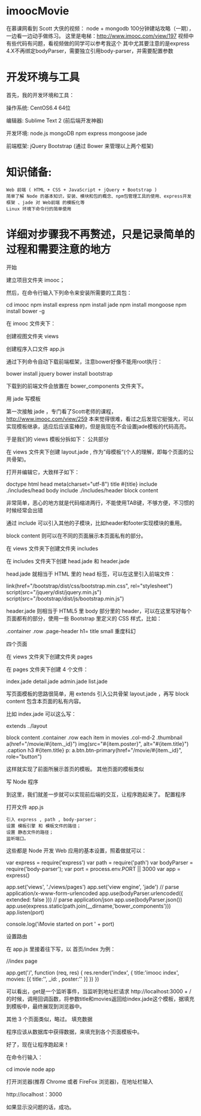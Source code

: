 # imoocMovie
在慕课网看到 Scott 大侠的视频： node + mongodb 100分钟建站攻略（一期），一边看一边动手做练习。
这里是电梯：http://www.imooc.com/view/197
视频中有些代码有问题，看视频做的同学可以参考我这个
其中尤其要注意的是express 4.X不再绑定bodyParser，需要独立引用body-parser，并需要配置参数

# 开发环境与工具

首先，我的开发环境和工具：

操作系统: CentOS6.4 64位 

编辑器: Sublime Text 2 (前后端开发神器)

开发环境: node.js mongoDB npm express mongoose jade 

前端框架: jQuery Bootstrap (通过 Bower 来管理以上两个框架)

# 知识储备:

    Web 前端 ( HTML + CSS + JavaScript + jQuery + Bootstrap )
    简单了解 Node 的基本知识，安装、模块和包的概念、npm包管理工具的使用、express开发框架 、jade 对 Web前端 的模板化等
    Linux 环境下命令行的简单使用

# 详细对步骤我不再赘述，只是记录简单的过程和需要注意的地方

开始

建立项目文件夹 imooc；

然后，在命令行输入下列命令来安装所需要的工具包：

cd imooc
npm install express
npm install jade
npm install mongoose
npm install bower -g

在 imooc 文件夹下：

创建视图文件夹 views

创建程序入口文件 app.js

通过下列命令自动下载前端框架，注意bower好像不能用root执行：

bower install jquery
bower install bootstrap

下载到的前端文件会放置在 bower_components 文件夹下。

用 jade 写模板

第一次接触 jade ，专门看了Scott老师的课程，http://www.imooc.com/view/259
本来觉得很难，看过之后发现它挺强大，可以实现模板继承，适应后应该蛮棒的，但是我现在不会设置jade模板的代码高亮。

于是我们的 views 模板分拆如下：
公共部分

在 views 文件夹下创建 layout.jade , 作为”母模板“(个人的理解，即每个页面的公共骨架)。

打开并编辑它，大致样子如下：

doctype
html
    head
        meta(charset="utf-8")
        title #{title}
        include ./includes/head
    body
        include ./includes/header
        block content

非常简单，恶心的地方就是代码缩进两行，不能使用TAB键，不够方便，不习惯的时候经常会出错

通过 include 可以引入其他的子模块，比如header和footer实现模块的重用。

block content 则可以在不同的页面展示本页面私有的部分。

在 views 文件夹下创建文件夹 includes

在 includes 文件夹下创建 head.jade 和 header.jade

head.jade 就相当于 HTML 里的 head 标签，可以在这里引入前端文件：

link(href="/bootstrap/dist/css/bootstrap.min.css", rel="stylesheet")
script(src="/jquery/dist/jquery.min.js")
script(src="/bootstrap/dist/js/bootstrap.min.js")

header.jade 则相当于 HTML5 里 body 部分里的 header，可以在这里写好每个页面都有的部分，使用一些 Bootstrap 里定义的 CSS 样式，比如：

.container
    .row
        .page-header
            h1= title
            small 重度科幻

四个页面

在 views 文件夹下创建文件夹 pages

在 pages 文件夹下创建 4 个文件：

index.jade
detail.jade
admin.jade
list.jade

写页面模板的思路很简单，用 extends 引入公共骨架 layout.jade ，再写 block content 包含本页面的私有内容。

比如 index.jade 可以这么写：

extends ../layout

block content
    .container
        .row
            each item in movies
                .col-md-2
                    .thumbnail
                        a(href="/movie/#{item._id}")
                            img(src="#{item.poster}", alt="#{item.title}")
                        .caption
                            h3 #{item.title}
                            p: a.btn.btn-primary(href="/movie/#{item._id}", role="button")

这样就实现了前面所展示首页的模板。
其他页面的模板类似

写 Node 程序

到这里，我们就差一步就可以实现前后端的交互，让程序跑起来了。
配置程序

打开文件 app.js

    引入 express , path , body-parser；
    设置 模板引擎 和 模板文件的路径；
    设置 静态文件的路径；
    监听端口。

这些都是 Node 开发 Web 应用的基本设置，照着做就可以：

var express = require('express')
var path = require('path')
var bodyParser = require('body-parser');
var port = process.env.PORT || 3000
var app = express()

app.set('views', './views/pages')
app.set('view engine', 'jade')
// parse application/x-www-form-urlencoded
app.use(bodyParser.urlencoded({ extended: false }))
// parse application/json
app.use(bodyParser.json())
app.use(express.static(path.join(__dirname,'bower_components')))
app.listen(port)

console.log('iMovie started on port ' + port)

设置路由

在 app.js 里接着往下写，以 首页/index 为例：

//index page

app.get('/', function (req, res)  {
    res.render('index', {
        title:'imooc index',
        movies: [{
            title:'',
            _id: ,
            poster:''
        }]
    })
})

可以看出，get是一个监听事件，当监听到地址栏请求 http://localhost:3000 + / 的时候，调用回调函数，将参数title和movies返回给index.jade这个模板，据填充到模板中，最终展现到浏览器中。

其他 3 个页面类似，略过。
填充数据

程序应该从数据库中获得数据，来填充到各个页面模板中。


好了，现在让程序跑起来！

在命令行输入：

cd imovie
node app

打开浏览器(推荐 Chrome 或者 FireFox 浏览器)，在地址栏输入

http://localhost：3000

如果显示没问题的话，成功。


